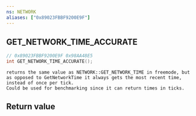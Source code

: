 ```yaml
---
ns: NETWORK
aliases: ["0x89023FBBF9200E9F"]
---
```

## GET_NETWORK_TIME_ACCURATE

```c
// 0x89023FBBF9200E9F 0x98AA48E5
int GET_NETWORK_TIME_ACCURATE();
```

```
returns the same value as NETWORK::GET_NETWORK_TIME in freemode, but as opposed to GetNetworkTime it always gets the most recent time, instead of once per tick.
Could be used for benchmarking since it can return times in ticks.
```

## Return value
